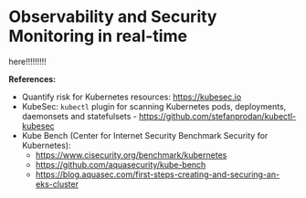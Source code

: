 # Observability and Security Monitoring in real-time

here!!!!!!!!!

__References:__

- Quantify risk for Kubernetes resources: https://kubesec.io
- KubeSec: `kubectl` plugin for scanning Kubernetes pods, deployments, daemonsets and statefulsets - https://github.com/stefanprodan/kubectl-kubesec
- Kube Bench (Center for Internet Security Benchmark Security for Kubernetes):
  * https://www.cisecurity.org/benchmark/kubernetes
  * https://github.com/aquasecurity/kube-bench
  * https://blog.aquasec.com/first-steps-creating-and-securing-an-eks-cluster

